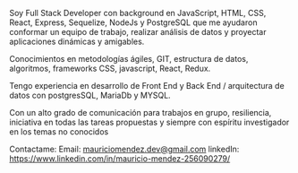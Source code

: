 

<!--
**emauriciomendez/emauriciomendez** is a ✨ _special_ ✨ repository because its `README.md` (this file) appears on your GitHub profile.

Here are some ideas to get you started:

- 🔭 I’m currently working on ...
- 🌱 I’m currently learning ...
- 👯 I’m looking to collaborate on ...
- 🤔 I’m looking for help with ...
- 💬 Ask me about ...
- 📫 How to reach me: ...
- 😄 Pronouns: ...
- ⚡ Fun fact: ...
-->
Soy Full Stack Developer con background en JavaScript, HTML, CSS, React, Express, Sequelize, NodeJs y PostgreSQL que me ayudaron conformar un equipo de trabajo, realizar análisis de datos y proyectar aplicaciones dinámicas y amigables.

Conocimientos en metodologías ágiles, GIT, estructura de datos, algoritmos, frameworks CSS, javascript, React, Redux.

Tengo experiencia en desarrollo de Front End y Back End / arquitectura de datos con postgresSQL, MariaDb y MYSQL.

Con un alto grado de comunicación para trabajos en grupo, resiliencia, iniciativa en todas las tareas propuestas y siempre con espíritu investigador en los temas no conocidos

Contactame: Email: mauriciomendez.dev@gmail.com linkedIn: https://www.linkedin.com/in/mauricio-mendez-256090279/
